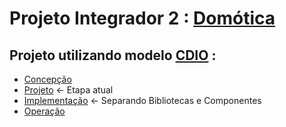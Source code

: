 # Projeto Integrador 2 : [Domótica](https://github.com/JonasGMorsch/PI2/blob/main/Contextualizacao/contextualizacao.md)
 
## Projeto utilizando modelo [CDIO](http://www.cdio.org/about) :
* [Concepção](https://github.com/JonasGMorsch/PI2/blob/main/Concepcao/README.md) 
* [Projeto](https://github.com/JonasGMorsch/PI2/blob/main/Projeto/README.md) &larr; Etapa atual
* [Implementação](https://github.com/JonasGMorsch/PI2/blob/main/Implemantacao/README.md)  &larr; Separando Bibliotecas e Componentes 
* [Operação](https://github.com/JonasGMorsch/PI2/blob/main/Operacao/README.md)
